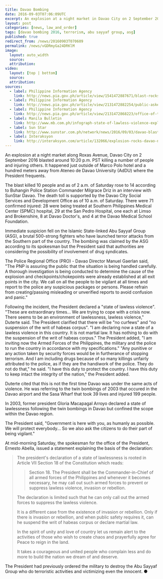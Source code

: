 ```yaml
---
title: Davao Bombing
date: 2016-09-03T07:06:09UTC
excerpt: An explosion at a night market in Davao City on 2 September 2016 around 10:20 p.m. that killed 14 and injured 67 was claimed by the terrorist group Abu Sayyaf but government is conducting a thorough investigation on the matter.
layout: post
categories: [news, law_and_order]
tags: [davao bombing 2016, terrorism, abu sayyaf group, asg]
published: true
redirect_from: /news/20160903T070609
permalink: /news/vGDRmyGa24DRKlM
image:
  layout: auto_width
  source: 
  attribution: 
video:
  layout: [top | bottom]
  source: 
  attribution: 
sources:
  - label: Philippine Information Agency
    link: http://news.pia.gov.ph/article/view/1541472887671/blast-rocks-crowded-night-market-14-dead
  - label: Philippine Information Agency
    link: http://news.pia.gov.ph/article/view/2131472882254/public-asked-to-stay-calm-be-vigilant
  - label: Philippine Information Agency
    link: http://news.pia.gov.ph/article/view/2131472868223/office-of-the-presidential-spokesperson-clarifies-the-declaration-of-state-of-lawlessness
  - label: Manila Bulletin
    link: http://www.mb.com.ph/infograph-state-of-lawless-violence-explained/
  - label: Sun Star
    link: http://www.sunstar.com.ph/network/news/2016/09/03/davao-blast-death-toll-rises-14-injured-67-495369
  - label: Interaksyon
    link: http://interaksyon.com/article/132066/explosion-rocks-davao-night-market-casualties-reported
---
```


An explosion at a night market along Roxas Avenue, Davao City on 2 September 2016 blasted around 10:20 p.m. PST killing a number of people and injuring others.
It happened just outside of Marco Polo hotel and a hundred meters away from Ateneo de Davao University (AdDU) where the President frequents.

The blast killed 10 people and as of 2 a.m. of Saturday rose to 14 according to Buhangin Police Station Commander Milgrace Driz in an interview with SunStar Davao.
The death toll is supported by the Davao City Social Services and Development Office as of 10 a.m. of Saturday.
There were 71 confirmed injured: 28 were being treated at Southern Philippines Medical Center (SPMC) hospital, 29 at the San Pedro Hospital, one each at Limso and Brokenshire, 8 at Davao Doctor's, and 4 at the Davao Medical School Foundation.

Immediate suspicion fell on the Islamic State-linked Abu Sayyaf Group (ASG), a brutal 500-strong fighters who have launched terror attacks from the Southern part of the country.
The bombing was claimed by the ASG according to its spokesman but the President said that authorities are considering the possibility of involvement of drug syndicates.

The Police Regional Office (PRO) - Davao Director Manuel Gaerlan said, "The PNP is assuring the public that the situation is being handled carefully. A thorough investigation is being conducted to determine the cause of the explosion and checkpoints/chokepoints were already established at all exit points in the city. We call on all the people to be vigilant at all times and report to the police any suspicious packages or persons. Please refrain from creating/passing misleading or unverified reports to avoid confusion and panic." 

Following the incident, the President declared a "state of lawless violence".
"These are extraordinary times... We are trying to cope with a crisis now. There seems to be an environment of lawlessness, lawless violence," Duterte said.
The President clarified that there will be "no curfews" and "no suspension of the writ of habeas corpus".
"I am declaring now a state of a lawless violence in this country. It is not martial law. It has nothing to do with the suspension of the writ of habeas corpus."
The President added, "I am inviting now the Armed Forces of the Philippines, the military and the police to run the country in accordance with my specifications."
"Any punitive or any action taken by security forces would be in furtherance of stopping terrorism. And I am including drugs because of so many killings unfairly attributed to the police, as if they are the handiwork of the police. They do not do that," he said.
"I have this duty to protect the country. I have this duty to keep intact the integrity of the nation," the President added.

Duterte cited that this is not the first time Davao was under the same acts of violence.
He was referring to the twin bombings of 2003 that occured in the Davao airport and the Sasa Wharf that took 39 lives and injured 199 people.

In 2003, former president Gloria Macapagal Arroyo declared a state of lawlessness following the twin bombings in Davao but confined the scope within the Davao region.

The President said, "Government is here with you, as humanly as possible. We will protect everybody... So we also ask the citizens to do their part of being vigilant."

At mid-morning Saturday, the spokesman for the office of the President, Ernesto Abella, issued a statement explaining the basis of the declaration:

> The president's declaration of a state of lawlessness is rooted in Article VII Section 18 of the Constitution which reads:
>
>> Section 18. The President shall be the Commander-in-Chief of all armed forces of the Philippines and whenever it becomes necessary, he may call out such armed forces to prevent or suppress lawless violence, invasion or rebellion.
>
> The declaration is limited such that he can only call out the armed forces to suppress the lawless violence.
>
> It is a different case from the existence of invasion or rebellion. Only if there is invasion or rebellion, and when public safety requires it, can he suspend the writ of habeas corpus or declare martial law.
> 
> In the spirit of unity and love of country let us remain alert to the activities of those who wish to create chaos and prayerfully agree for Peace to reign in the land.
>
> It takes a courageous and united people who complain less and do more to build the nation we dream of and deserve.

The President had previously ordered the military to destroy the Abu Sayyaf Group who do terroristic activities and victimizing even the innocent.
&#x25cf;


